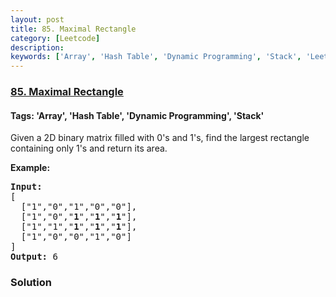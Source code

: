 ```yaml
---
layout: post
title: 85. Maximal Rectangle
category: [Leetcode]
description: 
keywords: ['Array', 'Hash Table', 'Dynamic Programming', 'Stack', 'Leetcode', 'Hard']
---
```

### [85. Maximal Rectangle](https://leetcode.com/problems/maximal-rectangle)

#### Tags: 'Array', 'Hash Table', 'Dynamic Programming', 'Stack'

<div class="content__u3I1 question-content__JfgR"><div><p>Given a 2D binary matrix filled with 0's and 1's, find the largest rectangle containing only 1's and return its area.</p>
<p><strong>Example:</strong></p>
<pre><strong>Input:</strong>
[
  ["1","0","1","0","0"],
  ["1","0","<strong>1</strong>","<strong>1</strong>","<strong>1</strong>"],
  ["1","1","<strong>1</strong>","<strong>1</strong>","<strong>1</strong>"],
  ["1","0","0","1","0"]
]
<strong>Output:</strong> 6
</pre>
</div></div>

### Solution
